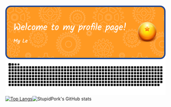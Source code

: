 ![Header](./header.png)
![Snake animation](https://github.com/StupidPork/StupidPork/blob/output/github-contribution-grid-snake-dark.svg)
[![Top Langs](https://github-readme-stats.vercel.app/api/top-langs/?username=StupidPork&layout=donut&theme=radical)](https://github.com/StupidPork/github-readme-stats)![StupidPork's GitHub stats](https://github-readme-stats.vercel.app/api?username=StupidPork&show_icons=true&theme=radical)

